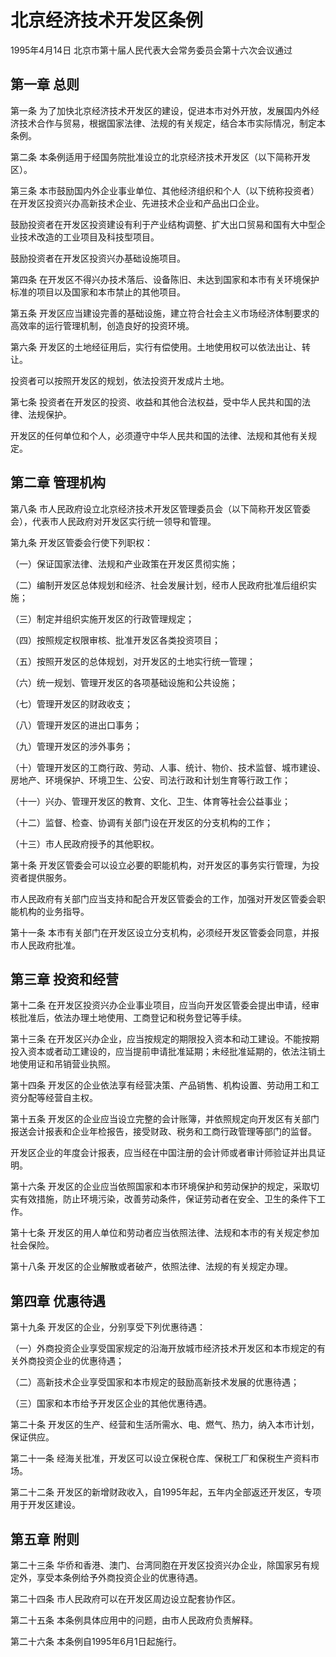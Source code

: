 # 北京经济技术开发区条例

1995年4月14日 北京市第十届人民代表大会常务委员会第十六次会议通过



## 第一章  总则

第一条 为了加快北京经济技术开发区的建设，促进本市对外开放，发展国内外经济技术合作与贸易，根据国家法律、法规的有关规定，结合本市实际情况，制定本条例。

第二条 本条例适用于经国务院批准设立的北京经济技术开发区（以下简称开发区）。

第三条 本市鼓励国内外企业事业单位、其他经济组织和个人（以下统称投资者）在开发区投资兴办高新技术企业、先进技术企业和产品出口企业。

鼓励投资者在开发区投资建设有利于产业结构调整、扩大出口贸易和国有大中型企业技术改造的工业项目及科技型项目。

鼓励投资者在开发区投资兴办基础设施项目。

第四条 在开发区不得兴办技术落后、设备陈旧、未达到国家和本市有关环境保护标准的项目以及国家和本市禁止的其他项目。

第五条 开发区应当建设完善的基础设施，建立符合社会主义市场经济体制要求的高效率的运行管理机制，创造良好的投资环境。

第六条 开发区的土地经征用后，实行有偿使用。土地使用权可以依法出让、转让。

投资者可以按照开发区的规划，依法投资开发成片土地。

第七条 投资者在开发区的投资、收益和其他合法权益，受中华人民共和国的法律、法规保护。

开发区的任何单位和个人，必须遵守中华人民共和国的法律、法规和其他有关规定。

## 第二章  管理机构

第八条 市人民政府设立北京经济技术开发区管理委员会（以下简称开发区管委会），代表市人民政府对开发区实行统一领导和管理。

第九条 开发区管委会行使下列职权：

（一）保证国家法律、法规和产业政策在开发区贯彻实施；

（二）编制开发区总体规划和经济、社会发展计划，经市人民政府批准后组织实施；

（三）制定并组织实施开发区的行政管理规定；

（四）按照规定权限审核、批准开发区各类投资项目；

（五）按照开发区的总体规划，对开发区的土地实行统一管理；

（六）统一规划、管理开发区的各项基础设施和公共设施；

（七）管理开发区的财政收支；

（八）管理开发区的进出口事务；

（九）管理开发区的涉外事务；

（十）管理开发区的工商行政、劳动、人事、统计、物价、技术监督、城市建设、房地产、环境保护、环境卫生、公安、司法行政和计划生育等行政工作；

（十一）兴办、管理开发区的教育、文化、卫生、体育等社会公益事业；

（十二）监督、检查、协调有关部门设在开发区的分支机构的工作；

（十三）市人民政府授予的其他职权。

第十条 开发区管委会可以设立必要的职能机构，对开发区的事务实行管理，为投资者提供服务。

市人民政府有关部门应当支持和配合开发区管委会的工作，加强对开发区管委会职能机构的业务指导。

第十一条 本市有关部门在开发区设立分支机构，必须经开发区管委会同意，并报市人民政府批准。

## 第三章  投资和经营

第十二条 在开发区投资兴办企业事业项目，应当向开发区管委会提出申请，经审核批准后，依法办理土地使用、工商登记和税务登记等手续。

第十三条 在开发区兴办企业，应当按规定的期限投入资本和动工建设。不能按期投入资本或者动工建设的，应当提前申请批准延期；未经批准延期的，依法注销土地使用证和吊销营业执照。

第十四条 开发区的企业依法享有经营决策、产品销售、机构设置、劳动用工和工资分配等经营自主权。

第十五条 开发区的企业应当设立完整的会计账簿，并依照规定向开发区有关部门报送会计报表和企业年检报告，接受财政、税务和工商行政管理等部门的监督。

开发区企业的年度会计报表，应当经在中国注册的会计师或者审计师验证并出具证明。

第十六条 开发区的企业应当依照国家和本市环境保护和劳动保护的规定，采取切实有效措施，防止环境污染，改善劳动条件，保证劳动者在安全、卫生的条件下工作。

第十七条 开发区的用人单位和劳动者应当依照法律、法规和本市的有关规定参加社会保险。

第十八条 开发区的企业解散或者破产，依照法律、法规的有关规定办理。

## 第四章  优惠待遇

第十九条 开发区的企业，分别享受下列优惠待遇：

（一）外商投资企业享受国家规定的沿海开放城市经济技术开发区和本市规定的有关外商投资企业的优惠待遇；

（二）高新技术企业享受国家和本市规定的鼓励高新技术发展的优惠待遇；

（三）国家和本市给予开发区企业的其他优惠待遇。

第二十条 开发区的生产、经营和生活所需水、电、燃气、热力，纳入本市计划，保证供应。

第二十一条 经海关批准，开发区可以设立保税仓库、保税工厂和保税生产资料市场。

第二十二条 开发区的新增财政收入，自1995年起，五年内全部返还开发区，专项用于开发区建设。

## 第五章  附则

第二十三条 华侨和香港、澳门、台湾同胞在开发区投资兴办企业，除国家另有规定外，享受本条例给予外商投资企业的优惠待遇。

第二十四条 市人民政府可以在开发区周边设立配套协作区。

第二十五条 本条例具体应用中的问题，由市人民政府负责解释。

第二十六条 本条例自1995年6月1日起施行。